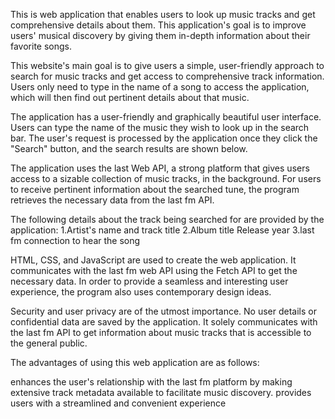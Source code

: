 This is web application that enables users to look up music tracks and get comprehensive details about them. This application's goal is to improve users' musical discovery by giving them in-depth information about their favorite songs.

This website's main goal is to give users a simple, user-friendly approach to search for music tracks and get access to comprehensive track information. Users only need to type in the name of a song to access the application, which will then find out pertinent details about that music.

The application has a user-friendly and graphically beautiful user interface. Users can type the name of the music they wish to look up in the search bar. The user's request is processed by the application once they click the "Search" button, and the search results are shown below.

The application uses the last Web API, a strong platform that gives users access to a sizable collection of music tracks, in the background. For users to receive pertinent information about the searched tune, the program retrieves the necessary data from the last fm API.

The following details about the track being searched for are provided by the application:
1.Artist's name and track title
2.Album title Release year
3.last fm connection to hear the song

HTML, CSS, and JavaScript are used to create the web application. It communicates with the last fm web API using the Fetch API to get the necessary data. In order to provide a seamless and interesting user experience, the program also uses contemporary design ideas.

Security and user privacy are of the utmost importance. No user details or confidential data are saved by the application. It solely communicates with the last fm API to get information about music tracks that is accessible to the general public.

The advantages of using this web application are as follows:

enhances the user's relationship with the last fm platform by making extensive track metadata available to facilitate music discovery.
provides users with a streamlined and convenient experience
